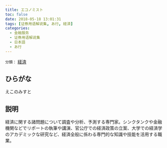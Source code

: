 ```yaml
---
title: エコノミスト
toc: false
date: 2018-05-18 13:01:31
tags: [证券用语解说集, あ行, 経済]
categories:
  - 金融服务
  - 证券用语解说集
  - 日本語
  - あ行
---
```


`分類：` [経済](/tags/経済/)

## ひらがな

えこのみすと

## 説明

経済に関する諸問題について調査や分析、予測する専門家。シンクタンクや金融機関などでリポートの執筆や講演、官公庁での経済政策の立案、大学での経済学のアカデミックな研究など、経済全般に係わる専門的な知識や技能を活用する職業。
